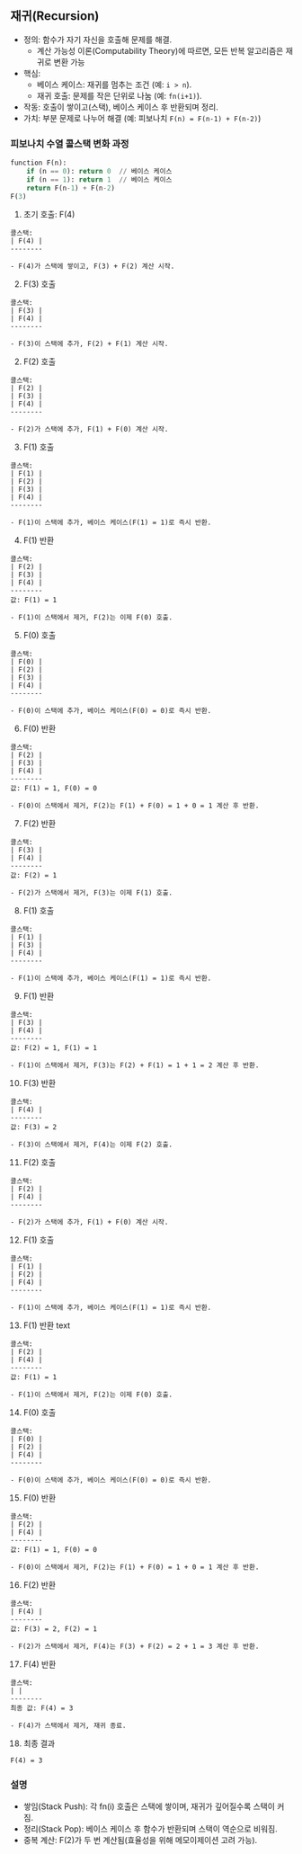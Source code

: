 ## 재귀(Recursion)

- 정의: 함수가 자기 자신을 호출해 문제를 해결.
    - 계산 가능성 이론(Computability Theory)에 따르면, 모든 반복 알고리즘은 재귀로 변환 가능
- 핵심:
    - 베이스 케이스: 재귀를 멈추는 조건 (예: `i > n`).
    - 재귀 호출: 문제를 작은 단위로 나눔 (예: `fn(i+1)`).
- 작동: 호출이 쌓이고(스택), 베이스 케이스 후 반환되며 정리.
- 가치: 부분 문제로 나누어 해결 (예: 피보나치 `F(n) = F(n-1) + F(n-2)`)

### 피보나치 수열 콜스택 변화 과정

~~~python
function F(n):
    if (n == 0): return 0  // 베이스 케이스
    if (n == 1): return 1  // 베이스 케이스
    return F(n-1) + F(n-2)
F(3)
~~~

1. 초기 호출: F(4)

~~~text
콜스택:
| F(4) |
--------

- F(4)가 스택에 쌓이고, F(3) + F(2) 계산 시작.
~~~

2. F(3) 호출

~~~text
콜스택:
| F(3) |
| F(4) |
--------

- F(3)이 스택에 추가, F(2) + F(1) 계산 시작.
~~~

2. F(2) 호출

~~~text
콜스택:
| F(2) |
| F(3) |
| F(4) |
--------

- F(2)가 스택에 추가, F(1) + F(0) 계산 시작.
~~~

3. F(1) 호출

~~~text
콜스택:
| F(1) |
| F(2) |
| F(3) |
| F(4) |
--------

- F(1)이 스택에 추가, 베이스 케이스(F(1) = 1)로 즉시 반환.
~~~

4. F(1) 반환

~~~text
콜스택:
| F(2) |
| F(3) |
| F(4) |
--------
값: F(1) = 1

- F(1)이 스택에서 제거, F(2)는 이제 F(0) 호출.
~~~

5. F(0) 호출

~~~text
콜스택:
| F(0) |
| F(2) |
| F(3) |
| F(4) |
--------

- F(0)이 스택에 추가, 베이스 케이스(F(0) = 0)로 즉시 반환.
~~~

6. F(0) 반환

~~~text
콜스택:
| F(2) |
| F(3) |
| F(4) |
--------
값: F(1) = 1, F(0) = 0

- F(0)이 스택에서 제거, F(2)는 F(1) + F(0) = 1 + 0 = 1 계산 후 반환.
~~~

7. F(2) 반환

~~~text
콜스택:
| F(3) |
| F(4) |
--------
값: F(2) = 1

- F(2)가 스택에서 제거, F(3)는 이제 F(1) 호출.
~~~

8. F(1) 호출

~~~text
콜스택:
| F(1) |
| F(3) |
| F(4) |
--------

- F(1)이 스택에 추가, 베이스 케이스(F(1) = 1)로 즉시 반환.
~~~

9. F(1) 반환

~~~text
콜스택:
| F(3) |
| F(4) |
--------
값: F(2) = 1, F(1) = 1

- F(1)이 스택에서 제거, F(3)는 F(2) + F(1) = 1 + 1 = 2 계산 후 반환.
~~~

10. F(3) 반환

~~~text
콜스택:
| F(4) |
--------
값: F(3) = 2

- F(3)이 스택에서 제거, F(4)는 이제 F(2) 호출.
~~~

11. F(2) 호출

~~~text
콜스택:
| F(2) |
| F(4) |
--------

- F(2)가 스택에 추가, F(1) + F(0) 계산 시작.
~~~

12. F(1) 호출

~~~text
콜스택:
| F(1) |
| F(2) |
| F(4) |
--------

- F(1)이 스택에 추가, 베이스 케이스(F(1) = 1)로 즉시 반환.
~~~

13. F(1) 반환
    text

~~~text
콜스택:
| F(2) |
| F(4) |
--------
값: F(1) = 1

- F(1)이 스택에서 제거, F(2)는 이제 F(0) 호출.
~~~

14. F(0) 호출

~~~text
콜스택:
| F(0) |
| F(2) |
| F(4) |
--------

- F(0)이 스택에 추가, 베이스 케이스(F(0) = 0)로 즉시 반환.
~~~

15. F(0) 반환

~~~text
콜스택:
| F(2) |
| F(4) |
--------
값: F(1) = 1, F(0) = 0

- F(0)이 스택에서 제거, F(2)는 F(1) + F(0) = 1 + 0 = 1 계산 후 반환.
~~~

16. F(2) 반환

~~~text
콜스택:
| F(4) |
--------
값: F(3) = 2, F(2) = 1

- F(2)가 스택에서 제거, F(4)는 F(3) + F(2) = 2 + 1 = 3 계산 후 반환.
~~~

17. F(4) 반환

~~~text
콜스택:
| |
--------
최종 값: F(4) = 3

- F(4)가 스택에서 제거, 재귀 종료.
~~~

18. 최종 결과

~~~text
F(4) = 3
~~~

### 설명

- 쌓임(Stack Push): 각 fn(i) 호출은 스택에 쌓이며, 재귀가 깊어질수록 스택이 커짐.
- 정리(Stack Pop): 베이스 케이스 후 함수가 반환되며 스택이 역순으로 비워짐.
- 중복 계산: F(2)가 두 번 계산됨(효율성을 위해 메모이제이션 고려 가능).